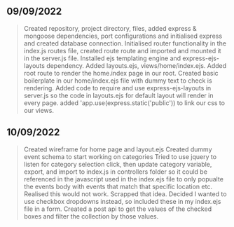 ## 09/09/2022
> Created repository, project directory, files, added express & mongoose dependencies, port configurations and initialised express and created database connection.
> Initialised router functionality in the index.js routes file, created route route and imported and mounted it in the server.js file.
> Installed ejs templating engine and express-ejs-layouts dependency.
> Added layouts.ejs, views/home/index.ejs.
> Added root route to render the home.index page in our root.
> Created basic boilerplate in our home/index.ejs file with dummy text to check is rendering.
> Added code to require and use express-ejs-layouts in server.js so the code in layouts.ejs for default layout will render in every page. added 'app.use(express.static('public')) to link our css to our views.

## 10/09/2022
> Created wireframe for home page and layout.ejs 
> Created dummy event schema to start working on categories
> Tried to use jquery to listen for category selection click, then update category variable, export, and import to index.js in controllers folder so it could be referenced in the javascript used in the index.ejs file to only popualte the events body with events that match that specific location etc. Realised this would not work. Scrapped that idea.
> Decided I wanted to use checkbox dropdowns instead, so included these in my index.ejs file in a form. Created a post api to get the values of the checked boxes and filter the collection by those values.